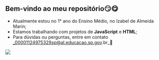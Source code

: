 ## Bem-vindo ao meu repositório😏😋
- Atualmente estou no 1° ano do Ensino Médio, no Izabel de Almeida Marin;
- Estamos trabalhando com projetos de **JavaScript** e **HTML**;
- Para dúvidas ou perguntas, entre em contato _00001124975329sp@al.educacao.sp.gov.br_📩

![](https://media1.tenor.com/m/oHws3K2bKe0AAAAd/blue-lock-nagi-seishiro-blue-lock.gif)
